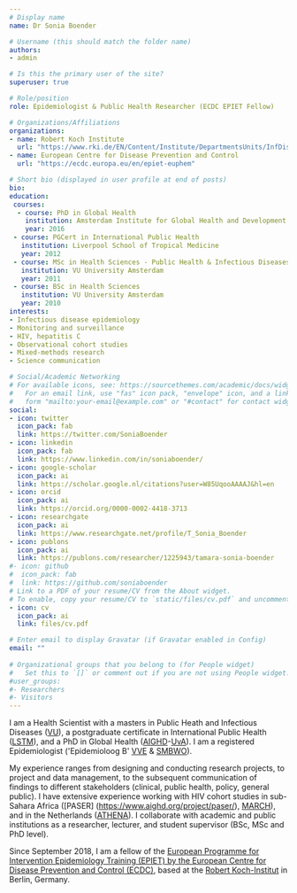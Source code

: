 ```yaml
---
# Display name
name: Dr Sonia Boender

# Username (this should match the folder name)
authors:
- admin

# Is this the primary user of the site?
superuser: true

# Role/position
role: Epidemiologist & Public Health Researcher (ECDC EPIET Fellow) 

# Organizations/Affiliations
organizations:
- name: Robert Koch Institute
  url: "https://www.rki.de/EN/Content/Institute/DepartmentsUnits/InfDiseaseEpidem/Epidemiology_Training_Programme.html"
- name: European Centre for Disease Prevention and Control
  url: "https://ecdc.europa.eu/en/epiet-euphem"

# Short bio (displayed in user profile at end of posts)
bio: 
education:
 courses:
  - course: PhD in Global Health
    institution: Amsterdam Institute for Global Health and Development - University of Amsterdam
    year: 2016
 - course: PGCert in International Public Health
   institution: Liverpool School of Tropical Medicine
   year: 2012
 - course: MSc in Health Sciences - Public Health & Infectious Diseases
   institution: VU University Amsterdam
   year: 2011
 - course: BSc in Health Sciences 
   institution: VU University Amsterdam
   year: 2010
interests:
- Infectious disease epidemiology
- Monitoring and surveillance
- HIV, hepatitis C
- Observational cohort studies
- Mixed-methods research
- Science communication

# Social/Academic Networking
# For available icons, see: https://sourcethemes.com/academic/docs/widgets/#icons
#   For an email link, use "fas" icon pack, "envelope" icon, and a link in the
#   form "mailto:your-email@example.com" or "#contact" for contact widget.
social:
- icon: twitter
  icon_pack: fab
  link: https://twitter.com/SoniaBoender
- icon: linkedin
  icon_pack: fab
  link: https://www.linkedin.com/in/soniaboender/ 
- icon: google-scholar
  icon_pack: ai
  link: https://scholar.google.nl/citations?user=W85UqooAAAAJ&hl=en
- icon: orcid
  icon_pack: ai
  link: https://orcid.org/0000-0002-4418-3713
- icon: researchgate
  icon_pack: ai
  link: https://www.researchgate.net/profile/T_Sonia_Boender
- icon: publons
  icon_pack: ai
  link: https://publons.com/researcher/1225943/tamara-sonia-boender
#- icon: github
#  icon_pack: fab
#  link: https://github.com/soniaboender 
# Link to a PDF of your resume/CV from the About widget.
# To enable, copy your resume/CV to `static/files/cv.pdf` and uncomment the lines below.  
- icon: cv
  icon_pack: ai
  link: files/cv.pdf

# Enter email to display Gravatar (if Gravatar enabled in Config)
email: ""
  
# Organizational groups that you belong to (for People widget)
#   Set this to `[]` or comment out if you are not using People widget.  
#user_groups:
#- Researchers
#- Visitors
---
```


I am a Health Scientist with a masters in Public Heath and Infectious Diseases ([VU](https://masters.vu.nl/en/programmes/health-sciences/index.aspx)), a postgraduate certificate in International Public Health ([LSTM](https://www.lstmed.ac.uk/study/courses/international-public-health)), and a PhD in Global Health ([AIGHD](https://www.aighd.org/)-[UvA](https://www.uva.nl/en)). I am a registered Epidemiologist ('Epidemioloog B' [VVE](https://epidemiologie.nl/registration/registration-epidemiologist-a-or-b.html) & [SMBWO](https://smbwo.nl/erkenningen-per-richting/?rubriek=Epidemiologie)).

My experience ranges from designing and conducting research projects, to project and data management, to the subsequent communication of findings to different stakeholders (clinical, public health, policy, general public). 
I have extensive experience working with HIV cohort studies in sub-Sahara Africa ([PASER]  (https://www.aighd.org/project/paser/), [MARCH](https://www.aighd.org/project/march/)), and in the Netherlands ([ATHENA](https://www.hiv-monitoring.nl/en/who-we-are/athena-cohort)). I collaborate with academic and public institutions as a researcher, lecturer, and  student supervisor (BSc, MSc and PhD level).

Since September 2018, I am a fellow of the [European Programme for Intervention Epidemiology Training (EPIET) by the European Centre for Disease Prevention and Control (ECDC)]((https://ecdc.europa.eu/en/epiet-euphem)), based at the [Robert Koch-Institut](https://www.rki.de/EN/Content/Institute/DepartmentsUnits/InfDiseaseEpidem/Epidemiology_Training_Programme.html) in Berlin, Germany. 
